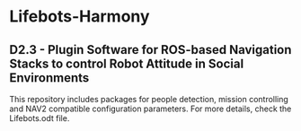# Lifebots-Harmony

## D2.3 - Plugin Software for ROS-based Navigation Stacks to control Robot Attitude in Social Environments
This repository includes packages for people detection, mission controlling and NAV2 compatible configuration parameters.
For more details, check the Lifebots.odt file.
